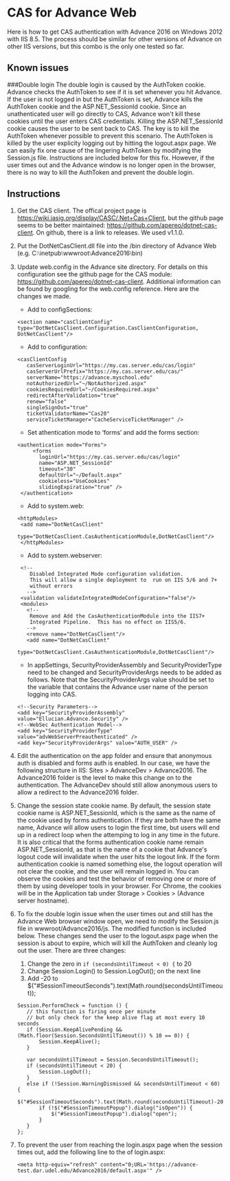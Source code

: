 # CAS for Advance Web

Here is how to get CAS authentication with Advance 2016 on Windows 2012 with IIS 8.5. The process should be similar for other versions of Advance on other IIS versions, but this combo is the only one tested so far. 

## Known issues
###Double login
The  double login is caused by the AuthToken cookie. Advance checks the AuthToken to see if it is set whenever you hit Advance. If the user is not logged in but the AuthToken is set, Advance kills the AuthToken cookie and the ASP.NET_SessionId cookie. Since an unathenticated user will go directly to CAS, Advance won't kill these cookies until the user enters CAS credentials. Killing the ASP.NET_SessionId cookie causes the user to be sent back to CAS. The key is to kill the AuthToken whenever possible to prevent this scenario. The AuthToken is killed by the user explicity logging out by hitting the logout.aspx page. We can easily fix one cause of the lingering AuthToken by modifying the Session.js file. Instructions are included below for this fix. However, if the user times out and the Advance window is no longer open in the browser, there is no way to kill the AuthToken and prevent the double login.

## Instructions
1. Get the CAS client. The offical project page is https://wiki.jasig.org/display/CASC/.Net+Cas+Client,
but the github page seems to be better maintained: https://github.com/apereo/dotnet-cas-client. On github, there is a link to releases. We used v1.1.0.

2. Put the DotNetCasClient.dll file into the /bin directory of Advance Web (e.g. C:⧵inetpub⧵wwwroot⧵Advance2016⧵bin)

3. Update web.config in the Advance site directory. For details on this configuration see the github page for the CAS module: https://github.com/apereo/dotnet-cas-client. Additional information can be found by googling for the web.config reference. Here are the changes we made.

   * Add to configSections:
   
   `<section name="casClientConfig" type="DotNetCasClient.Configuration.CasClientConfiguration, DotNetCasClient"/>`
   
   * Add to configuration:
   ```
   <casClientConfig
      casServerLoginUrl="https://my.cas.server.edu/cas/login"
      casServerUrlPrefix="https://my.cas.server.edu/cas/"
      serverName="https://advance.myschool.edu"
      notAuthorizedUrl="~/NotAuthorized.aspx"
      cookiesRequiredUrl="~/CookiesRequired.aspx"
      redirectAfterValidation="true"
      renew="false"
      singleSignOut="true"
      ticketValidatorName="Cas20"
      serviceTicketManager="CacheServiceTicketManager" />
   ```
   * Set athentication mode to ‘forms’ and add the forms section:
   ```
   <authentication mode="Forms">
        <forms
          loginUrl="https://my.cas.server.edu/cas/login"
          name="ASP.NET_SessionId"
          timeout="30"
          defaultUrl="~/Default.aspx"
          cookieless="UseCookies"
          slidingExpiration="true" />
    </authentication>
   ```
   * Add to system.web:
   ```
   <httpModules>
    <add name="DotNetCasClient"
         type="DotNetCasClient.CasAuthenticationModule,DotNetCasClient"/>
    </httpModules>
   ```
   * Add to system.webserver:
   ```
    <!--
       Disabled Integrated Mode configuration validation.
       This will allow a single deployment to  run on IIS 5/6 and 7+
       without errors
      -->
    <validation validateIntegratedModeConfiguration="false"/>
    <modules>
      <!--
       Remove and Add the CasAuthenticationModule into the IIS7+
       Integrated Pipeline.  This has no effect on IIS5/6.
      -->
      <remove name="DotNetCasClient"/>
      <add name="DotNetCasClient"
           type="DotNetCasClient.CasAuthenticationModule,DotNetCasClient"/>
   ```
   * In appSettings, SecurityProviderAssembly and SecurityProviderType need to be changed and SecurityProviderArgs needs to be added as follows. Note that the SecurityProviderArgs value should be set to the variable that contains the Advance user name of the person logging into CAS.
   ```
   <!--Security Parameters-->
   <add key="SecurityProviderAssembly" value="Ellucian.Advance.Security" />
   <!--WebSec Authentication Model-->
   <add key="SecurityProviderType" value="advWebServerPreauthenticated" />
   <add key="SecurityProviderArgs" value="AUTH_USER" />
   ```
4. Edit the authentication on the app folder and ensure that anonymous auth is disabled and forms auth is enabled. In our case, we have the following structure in IIS: Sites > AdvanceDev > Advance2016. The Advance2016 folder is the level to make this change on to the authentication. The AdvanceDev should still allow anonymous users to allow a redirect to the Advance2016 folder.

5. Change the session state cookie name. By default, the session state cookie name is ASP.NET_SessionId, which is the same as the name of the cookie used by forms authentication. If they are both have the same name, Advance will allow users to login the first time, but users will end up in a redirect loop when the attemping to log in any time in the future. It is also critical that the forms authentication cookie name remain ASP.NET_SessionId, as that is the name of a cookie that Advance's logout code will invalidate when the user hits the logout link. If the form authentication cookie is named something else, the logout operation will not clear the cookie, and the user will remain logged in. You can observe the cookies and test the behavior of removing one or more of them by using developer tools in your browser. For Chrome, the cookies will be in the Application tab under Storage > Cookies > (Advance server hostname).

6. To fix the double login issue when the user times out and still has the Advance Web browser window open, we need to modify the Session.js file in wwwroot/Advance2016/js. The modified function is included below. These changes send the user to the logout.aspx page when the session is about to expire, which will kill the AuthToken and cleanly log out the user. There are three changes:
   1. Change the zero in ```if (secondsUntilTimeout < 0) {``` to 20
   2. Change Session.Login() to Session.LogOut(); on the next line
   3. Add -20 to $("#SessionTimeoutSeconds").text(Math.round(secondsUntilTimeout));
   ```
   Session.PerformCheck = function () {
      // this function is firing once per minute
      // but only check for the keep alive flag at most every 10 seconds 
      if (Session.KeepAlivePending && (Math.floor(Session.SecondsUntilTimeout()) % 10 == 0)) {
          Session.KeepAlive();
      }

      var secondsUntilTimeout = Session.SecondsUntilTimeout();
      if (secondsUntilTimeout < 20) {
          Session.LogOut();
      }
      else if (!Session.WarningDismissed && secondsUntilTimeout < 60) {
          $("#SessionTimeoutSeconds").text(Math.round(secondsUntilTimeout)-20);
          if (!$("#SessionTimeoutPopup").dialog("isOpen")) {
              $("#SessionTimeoutPopup").dialog("open");
          }
      }
   };
   ```

7. To prevent the user from reaching the login.aspx page when the session times out, add the following line to the <head> of login.aspx: 
   ```
   <meta http-equiv="refresh" content="0;URL='https://advance-test.dar.udel.edu/Advance2016/default.aspx'" />
   ```


